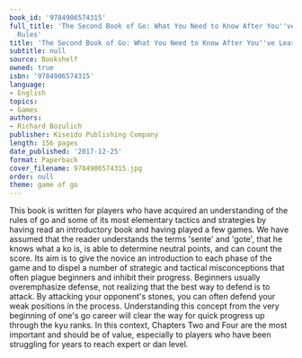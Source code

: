 ```yaml
---
book_id: '9784906574315'
full_title: 'The Second Book of Go: What You Need to Know After You''ve Learned the
  Rules'
title: 'The Second Book of Go: What You Need to Know After You''ve Learned the Rules'
subtitle: null
source: Bookshelf
owned: true
isbn: '9784906574315'
language:
- English
topics:
- Games
authors:
- Richard Bozulich
publisher: Kiseido Publishing Company
length: 156 pages
date_published: '2017-12-25'
format: Paperback
cover_filename: 9784906574315.jpg
order: null
theme: game of go
---
```

This book is written for players who have acquired an understanding of the
rules of go and some of its most elementary tactics and strategies by having read
an introductory book and having played a few games. We have assumed that the
reader understands the terms 'sente' and 'gote', that he knows what a ko is, is
able to determine neutral points, and can count the score. Its aim is to give the
novice an introduction to each phase of the game and to dispel a number of strategic
and tactical misconceptions that often plague beginners and inhibit their
progress.
Beginners usually overemphasize defense, not realizing that the best way to
defend is to attack. By attacking your opponent's stones, you can often defend
your weak positions in the process. Understanding this concept from the very beginning
of one's go career will clear the way for quick progress up through the
kyu ranks. In this context, Chapters Two and Four are the most important and
should be of value, especially to players who have been struggling for years to
reach expert or dan level.

